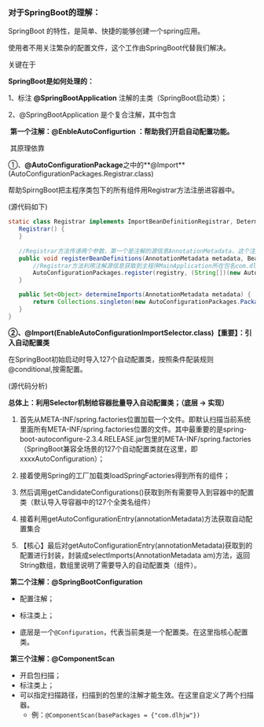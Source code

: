 ### 对于SpringBoot的理解：

SpringBoot 的特性，是简单、快捷的能够创建一个spring应用。

使用者不用关注繁杂的配置文件，这个工作由SpringBoot代替我们解决。



关键在于

**SpringBoot是如何处理的：**

1、标注 **@SpringBootApplication** 注解的主类（SpringBoot启动类）；

2、@SpringBootApplication 是个复合注解，其中包含

​		**第一个注解：@EnbleAutoConfigurtion ：帮助我们开启自动配置功能。**

​		其原理依靠

​		①、**@AutoConfigurationPackage**之中的**@Import**(AutoConfigurationPackages.Registrar.class)

帮助SpirngBoot把主程序类包下的所有组件用Registrar方法注册进容器中。

(源代码如下)

````java
static class Registrar implements ImportBeanDefinitionRegistrar, DeterminableImports {
   Registrar() {
   }
   
   //Registrar方法传递两个参数，第一个是注解的源信息AnnotationMetadata，这个注解标在主程序类MainApplication上（合成注解层层传递）
   public void registerBeanDefinitions(AnnotationMetadata metadata, BeanDefinitionRegistry registry) {
       //Registrar方法利用注解源信息获取到主程序MainApplication所在包名com.dlhjw.boot，封装成数组，注册进容器里。
       AutoConfigurationPackages.register(registry, (String[])(new AutoConfigurationPackages.PackageImports(metadata)).getPackageNames().toArray(new String[0]));
   }

   public Set<Object> determineImports(AnnotationMetadata metadata) {
       return Collections.singleton(new AutoConfigurationPackages.PackageImports(metadata));
   }
}
````

​		**②、@Import(EnableAutoConfigurationImportSelector.class)【重要】：引入自动配置类**

​			在SpringBoot初始启动时导入127个自动配置类，按照条件配装规则@conditional,按需配置。



(源代码分析)  

**总体上：利用Selector机制给容器批量导入自动配置类；（底层 -> 实现）**

1. 首先从META-INF/spring.factories位置加载一个文件。即默认扫描当前系统里面所有META-INF/spring.factories位置的文件。其中最重要的是spring-boot-autoconfigure-2.3.4.RELEASE.jar包里的META-INF/spring.factories（SpringBoot兼容全场景的127个自动配置类就在这里，即xxxxAutoConfiguration）；

2. 接着使用Spring的工厂加载类loadSpringFactories得到所有的组件；

3. 然后调用getCandidateConfigurations()获取到所有需要导入到容器中的配置类（默认导入导容器中的127个全类名组件）

4. 接着利用getAutoConfigurationEntry(annotationMetadata)方法获取自动配置集合

5. 【核心】最后对getAutoConfigurationEntry(annotationMetadata)获取到的配置进行封装，封装成selectImports(AnnotationMetadata am)方法，返回String数组，数组里说明了需要导入的自动配置类（组件）。

   

​		**第二个注解：@SpringBootConfiguration**

- 配置注解；

- 标注类上；

- 底层是一个`@Configuration`，代表当前类是一个配置类。在这里指核心配置类。

  

​		**第三个注解：@ComponentScan**

- 开启包扫描；
- 标注类上；
- 可以指定扫描路径，扫描到的包里的注解才能生效。在这里自定义了两个扫描器。
  - 例：`@ComponentScan(basePackages = {"com.dlhjw"})`